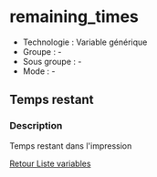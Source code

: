 # remaining_times

* Technologie : Variable générique
* Groupe : -
* Sous groupe : -
* Mode : -

## Temps restant

### Description

Temps restant dans l'impression

[Retour Liste variables](variable_list.md)